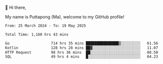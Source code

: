 👋 Hi there,

My name is Puttapong (Ma), welcome to my GitHub profile!

<!--START_SECTION:waka-->

```txt
From: 25 March 2024 - To: 19 May 2025

Total Time: 1,160 hrs 43 mins

Go                   714 hrs 35 mins ███████████████▒░░░░░░░░░   61.56 %
Kotlin               128 hrs 28 mins ██▓░░░░░░░░░░░░░░░░░░░░░░   11.07 %
HTTP Request         98 hrs 36 mins  ██░░░░░░░░░░░░░░░░░░░░░░░   08.50 %
SQL                  49 hrs 4 mins   █░░░░░░░░░░░░░░░░░░░░░░░░   04.23 %
```

<!--END_SECTION:waka-->
